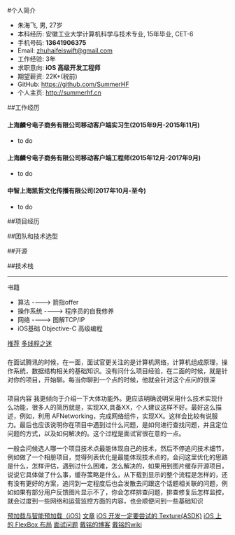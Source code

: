 
#个人简介

* 朱海飞, 男, 27岁
* 本科经历:	安徽工业大学计算机科学与技术专业, 15年毕业, CET-6
* 手机号码:	**13641906375**
* Email:		zhuhaifeiswift@gmail.com
* 工作经验:	3年
* 求职意向:	**iOS 高级开发工程师**
* 期望薪资:	22K+(税前)
* GitHub:	https://github.com/SummerHF
* 个人主页:	http://summerhf.cn

##工作经历

#### 上海麟兮电子商务有限公司移动客户端实习生(2015年9月-2015年11月)

* to do

#### 上海麟兮电子商务有限公司移动客户端工程师(2015年12月-2017年9月)
* to do

#### 中智上海凯哲文化传播有限公司(2017年10月-至今)
* to do 


##项目经历

##团队和技术选型

##开源

##技术栈




---------------------

书籍
* 算法  ----> 箭指offer
* 操作系统 ----> 程序员的自我修养
* 网络 ----> 图解TCP/IP
* iOS基础 Objective-C 高级编程

[推荐](https://github.com/bestswifter/blog)
[多线程之迷](https://github.com/bestswifter/blog/blob/master/articles/multi-thread-conclusion.md)
#####
在面试腾讯的时候，在一面，面试官更关注的是计算机网络，计算机组成原理，操作系统，数据结构相关的基础知识。没有问什么项目经验，在二面的时候，就是针对你的项目，开始聊。每当你聊到一个点的时候，他就会针对这个点问的很深
#####


项目内容
我更倾向于介绍一下大体功能外。更应该明确说明采用什么技术实现什么功能，很多人的简历就是，实现XX,具备XX，个人建议这样不好。最好这么描述，例如，利用 AFNetworking，完成网络组件，实现XX。这样会比较有说服力。最后也应该说明你在项目中遇到过什么问题，是如何进行查找问题，并且定位问题的方式，以及如何解决的。这个过程是面试官很在意的一点。


一般会问候选人哪一个项目技术点最能体现自己的技术，然后不停追问技术细节，例如做了一个相册项目，觉得列表优化是最能体现技术点的，会问这里优化的思路是什么，怎样评估，遇到过什么困难，怎么解决的，如果用到图片缓存开源项目，说说它具体做了什么事，缓存策略是什么，从下载到显示的整个流程是怎样的，还有没有更好的方案，追问到一定程度后也会发散去问跟这个话题相关联的问题，例如如果有部分用户反馈图片显示不了，你会怎样排查问题，排查修复后怎样监控，就会过度到一些网络和运营监控方面的内容，也会顺便问到一些基础知识



[预加载与智能预加载（iOS)](https://draveness.me/preload)
[文章](https://github.com/Draveness/analyze)
[iOS 开发一定要尝试的 Texture(ASDK)](https://didee.cn/2018/01/29/iOS-ASDK/)
[iOS 上的 FlexBox 布局](https://juejin.im/post/5a33a6926fb9a045104a8d3c)
[面试问题](https://juejin.im/post/5b18dfc0e51d455c6e0ac4bb)
[戴铭的博客](https://ming1016.github.io/archives/page/4/)
[戴铭的wiki](https://github.com/ming1016/study/wiki)

